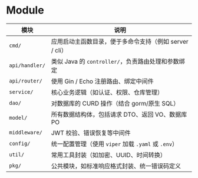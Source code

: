 # Module 
| 模块             | 说明                                     |
| -------------- | -------------------------------------- |
| `cmd/`         | 应用启动主函数目录，便于多命令支持（例如 server / cli）     |
| `api/handler/` | 类似 Java 的 `controller/`，负责路由处理和参数绑定    |
| `api/router/`  | 使用 Gin / Echo 注册路由、绑定中间件               |
| `service/`     | 核心业务逻辑（如认证、权限、仓库管理）                    |
| `dao/`         | 对数据库的 CURD 操作（结合 gorm/原生 SQL）          |
| `model/`       | 所有数据结构体，包括请求 DTO、返回 VO、数据库 PO          |
| `middleware/`  | JWT 校验、错误恢复等中间件                        |
| `config/`      | 统一配置管理（使用 `viper` 加载 `.yaml` 或 `.env`） |
| `util/`        | 常用工具封装（如加密、UUID、时间转换）                  |
| `pkg/`         | 公共模块，如标准响应格式封装、统一错误码定义                 |


